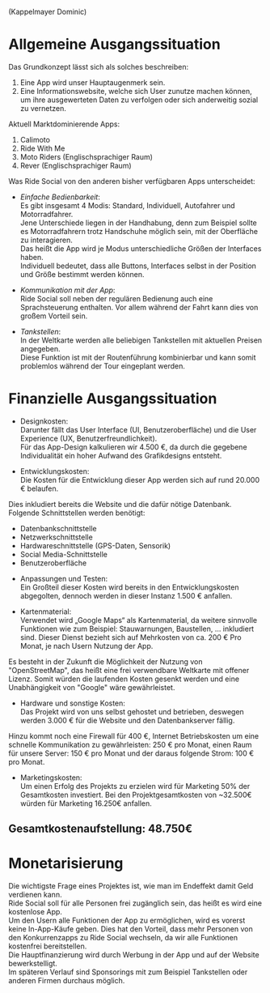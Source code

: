 (Kappelmayer Dominic)  
# Allgemeine Ausgangssituation  
  
 Das Grundkonzept lässt sich als solches beschreiben: 
1. Eine App wird unser Hauptaugenmerk sein.
2. Eine Informationswebsite, welche sich User zunutze machen können, um ihre ausgewerteten Daten zu verfolgen oder sich anderweitig sozial zu vernetzen. 

Aktuell Marktdominierende Apps:
1. Calimoto
2. Ride With Me
3. Moto Riders (Englischsprachiger Raum)
4. Rever (Englischsprachiger Raum)  

Was Ride Social von den anderen bisher verfügbaren Apps unterscheidet:  

* _Einfache Bedienbarkeit_:  
Es gibt insgesamt 4 Modis: Standard, Individuell, Autofahrer und Motorradfahrer.  
Jene Unterschiede liegen in der Handhabung, denn zum Beispiel sollte es Motorradfahrern trotz Handschuhe möglich sein, mit der Oberfläche zu interagieren.  
Das heißt die App wird je Modus unterschiedliche Größen der Interfaces haben.  
Individuell bedeutet, dass alle Buttons, Interfaces selbst in der Position und Größe bestimmt werden können.  

* _Kommunikation mit der App_:  
Ride Social soll neben der regulären Bedienung auch eine Sprachsteuerung enthalten. Vor allem während der Fahrt kann dies von großem Vorteil sein.  

* _Tankstellen_:  
In der Weltkarte werden alle beliebigen Tankstellen mit aktuellen Preisen angegeben.  
Diese Funktion ist mit der Routenführung kombinierbar und kann somit problemlos während der Tour eingeplant werden. 
  
# Finanzielle Ausgangssituation  

* Designkosten:  
Darunter fällt das User Interface (UI, Benutzeroberfläche) und die User Experience (UX, Benutzerfreundlichkeit).  
Für das App-Design kalkulieren wir 4.500 €, da durch die gegebene Individualität ein hoher Aufwand des Grafikdesigns entsteht.  


* Entwicklungskosten:  
Die Kosten für die Entwicklung dieser App werden sich auf rund 20.000 € belaufen.  

Dies inkludiert bereits die Website und die dafür nötige Datenbank.  
Folgende Schnittstellen werden benötigt:
  - Datenbankschnittstelle
  - Netzwerkschnittstelle
  - Hardwareschnittstelle (GPS-Daten, Sensorik)
  - Social Media-Schnittstelle
  - Benutzeroberfläche

* Anpassungen und Testen:  
Ein Großteil dieser Kosten wird bereits in den Entwicklungskosten abgegolten, dennoch werden in dieser Instanz 1.500 € anfallen. 

* Kartenmaterial:  
Verwendet wird „Google Maps“ als Kartenmaterial, da weitere sinnvolle Funktionen wie zum Beispiel: Stauwarnungen, Baustellen, … inkludiert sind. Dieser Dienst bezieht sich auf Mehrkosten von ca. 200 € Pro Monat, je nach Usern Nutzung der App.
  
Es besteht in der Zukunft die Möglichkeit der Nutzung von "OpenStreetMap", das heißt eine frei verwendbare Weltkarte mit offener Lizenz. Somit würden die laufenden Kosten gesenkt werden und eine Unabhängigkeit von "Google" wäre gewährleistet.

* Hardware und sonstige Kosten:  
Das Projekt wird von uns selbst gehostet und betrieben, deswegen werden 3.000 € für die Website und den Datenbankserver fällig.  

Hinzu kommt noch eine Firewall für 400 €, Internet Betriebskosten um eine schnelle Kommunikation zu gewährleisten: 250 € pro Monat, einen Raum für unsere Server: 150 € pro Monat und der daraus folgende Strom: 100 € pro Monat.  



* Marketingskosten:  
Um einen Erfolg des Projekts zu erzielen wird für Marketing 50% der Gesamtkosten investiert. 
Bei den Projektgesamtkosten von ~32.500€ würden für Marketing 16.250€ anfallen.  

## Gesamtkostenaufstellung: 48.750€  

# Monetarisierung  

Die wichtigste Frage eines Projektes ist, wie man im Endeffekt damit Geld verdienen kann.  
Ride Social soll für alle Personen frei zugänglich sein, das heißt es wird eine kostenlose App.  
Um den Usern alle Funktionen der App zu ermöglichen, wird es vorerst keine In-App-Käufe geben. 
Dies hat den Vorteil, dass mehr Personen von den Konkurrenzapps zu Ride Social wechseln, da wir alle Funktionen kostenfrei bereitstellen.  
Die Hauptfinanzierung wird durch Werbung in der App und auf der Website bewerkstelligt.  
Im späteren Verlauf sind Sponsorings mit zum Beispiel Tankstellen oder anderen Firmen durchaus möglich.
